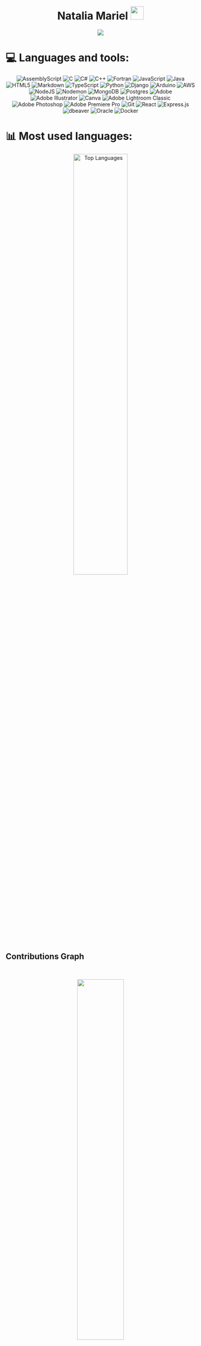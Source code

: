 <h1 align="center"><b>Natalia Mariel </b><img src="https://media.giphy.com/media/hvRJCLFzcasrR4ia7z/giphy.gif" width="35"></h1>

<p align="center">
  <a href="https://github.com/DenverCoder1/readme-typing-svg"><img src="https://readme-typing-svg.herokuapp.com?font=Arial&color=purple&size=25&center=true&vCenter=true&width=600&height=100&lines=Majoring+in+Software+Engineering/Computer+Science"></a>
</p>




# 💻 Languages and tools:

<p align="center">
  <img src="https://img.shields.io/badge/assembly%20script-%23000000.svg?style=for-the-badge&logo=assemblyscript&logoColor=white" alt="AssemblyScript"/>
  <img src="https://img.shields.io/badge/c-%2300599C.svg?style=for-the-badge&logo=c&logoColor=white" alt="C"/>
  <img src="https://img.shields.io/badge/c%23-%23239120.svg?style=for-the-badge&logo=csharp&logoColor=white" alt="C#"/>
  <img src="https://img.shields.io/badge/c++-%2300599C.svg?style=for-the-badge&logo=c%2B%2B&logoColor=white" alt="C++"/>
  <img src="https://img.shields.io/badge/Fortran-%23734F96.svg?style=for-the-badge&logo=fortran&logoColor=white" alt="Fortran"/>
  <img src="https://img.shields.io/badge/javascript-%23323330.svg?style=for-the-badge&logo=javascript&logoColor=%23F7DF1E" alt="JavaScript"/>
  <img src="https://img.shields.io/badge/java-%23ED8B00.svg?style=for-the-badge&logo=openjdk&logoColor=white" alt="Java"/>
  <img src="https://img.shields.io/badge/html5-%23E34F26.svg?style=for-the-badge&logo=html5&logoColor=white" alt="HTML5"/>
  <img src="https://img.shields.io/badge/markdown-%23000000.svg?style=for-the-badge&logo=markdown&logoColor=white" alt="Markdown"/>
  <img src="https://img.shields.io/badge/typescript-%23007ACC.svg?style=for-the-badge&logo=typescript&logoColor=white" alt="TypeScript"/>
  <img src="https://img.shields.io/badge/python-3670A0?style=for-the-badge&logo=python&logoColor=ffdd54" alt="Python"/>
  <img src="https://img.shields.io/badge/django-%23092E20.svg?style=for-the-badge&logo=django&logoColor=white" alt="Django"/>
  <img src="https://img.shields.io/badge/-Arduino-00979D?style=for-the-badge&logo=Arduino&logoColor=white" alt="Arduino"/>
  <img src="https://img.shields.io/badge/AWS-%23FF9900.svg?style=for-the-badge&logo=amazon-aws&logoColor=white" alt="AWS"/>
  <img src="https://img.shields.io/badge/node.js-6DA55F?style=for-the-badge&logo=node.js&logoColor=white" alt="NodeJS"/>
  <img src="https://img.shields.io/badge/NODEMON-%23323330.svg?style=for-the-badge&logo=nodemon&logoColor=%BBDEAD" alt="Nodemon"/>
  <img src="https://img.shields.io/badge/MongoDB-%234ea94b.svg?style=for-the-badge&logo=mongodb&logoColor=white" alt="MongoDB"/>
  <img src="https://img.shields.io/badge/postgres-%23316192.svg?style=for-the-badge&logo=postgresql&logoColor=white" alt="Postgres"/>
  <img src="https://img.shields.io/badge/adobe-%23FF0000.svg?style=for-the-badge&logo=adobe&logoColor=white" alt="Adobe"/>
  <img src="https://img.shields.io/badge/adobe%20illustrator-%23FF9A00.svg?style=for-the-badge&logo=adobe%20illustrator&logoColor=white" alt="Adobe Illustrator"/>
  <img src="https://img.shields.io/badge/Canva-%2300C4CC.svg?style=for-the-badge&logo=Canva&logoColor=white" alt="Canva"/>
  <img src="https://img.shields.io/badge/Adobe%20Lightroom%20Classic-31A8FF.svg?style=for-the-badge&logo=Adobe%20Lightroom%20Classic&logoColor=white" alt="Adobe Lightroom Classic"/>
  <img src="https://img.shields.io/badge/adobe%20photoshop-%2331A8FF.svg?style=for-the-badge&logo=adobe%20photoshop&logoColor=white" alt="Adobe Photoshop"/>
  <img src="https://img.shields.io/badge/Adobe%20Premiere%20Pro-9999FF.svg?style=for-the-badge&logo=Adobe%20Premiere%20Pro&logoColor=white" alt="Adobe Premiere Pro"/>
  <img src="https://img.shields.io/badge/git-%23F05033.svg?style=for-the-badge&logo=git&logoColor=white" alt="Git"/>
  <img src="https://img.shields.io/badge/react-%2320232a.svg?style=for-the-badge&logo=react&logoColor=%2361DAFB" alt="React"/>
  <img src="https://img.shields.io/badge/express.js-%23404d59.svg?style=for-the-badge&logo=express&logoColor=%2361DAFB" alt="Express.js"/>
  <img src="https://img.shields.io/badge/dbeaver-382923?style=for-the-badge&logo=dbeaver&logoColor=white" alt="dbeaver"/>
  <img src="https://img.shields.io/badge/Oracle-F80000?style=for-the-badge&logo=Oracle&logoColor=white" alt="Oracle"/>
  <img src="https://img.shields.io/badge/Docker-2CA5E0?style=for-the-badge&logo=docker&logoColor=white" alt="Docker"/>

</p>

# 📊 Most used languages:

<p align="center">
  <img width="53.5%" src="https://github-readme-stats.vercel.app/api/top-langs/?username=nxz7&theme=dark&hide_border=false&include_all_commits=false&count_private=false&layout=compact" alt="Top Languages"/>
</p>

## Contributions Graph
	
<br/>
<p align="Center">
  <a href="https://github.com/nxz7">
    <img width="49.5%" src="https://github-readme-streak-stats.herokuapp.com/?user=nxz7&theme=gruvbox&hide_border=true" />
  </a>
</p>
<br>


## Repositories

<div>
  <p align="center">
    <a href="https://github.com/nxz7/P2_MIA_202200007">
      <img src="https://github-readme-stats.vercel.app/api/pin/?username=nxz7&repo=P2_MIA_202200007&theme=tokyonight" alt="GitHub Stats" />
    </a>
    <a href="https://github.com/nxz7/EDD_PROYECTO-_202200007">
      <img src="https://github-readme-stats.vercel.app/api/pin/?username=nxz7&repo=EDD_PROYECTO-_202200007&theme=tokyonight" alt="GitHub Stats" />
    </a>
    <a href="https://github.com/nxz7/ACYE1_Assembly_202200007">
      <img src="https://github-readme-stats.vercel.app/api/pin/?username=nxz7&repo=ACYE1_Assembly_202200007&theme=tokyonight" alt="GitHub Stats" />
    </a>
    <a href="https://github.com/nxz7/OLC1_Proyecto1_202200007">
      <img src="https://github-readme-stats.vercel.app/api/pin/?username=nxz7&repo=OLC1_Proyecto1_202200007&theme=tokyonight" alt="GitHub Stats" />
    </a>
    <a href="https://github.com/nxz7/IPC2_Proyecto2_202200007">
      <img src="https://github-readme-stats.vercel.app/api/pin/?username=nxz7&repo=IPC2_Proyecto2_202200007&theme=tokyonight" alt="GitHub Stats" />
    </a>
    <a href="https://github.com/nxz7/LFP_S2_2023_Proyecto1_202200007">
      <img src="https://github-readme-stats.vercel.app/api/pin/?username=nxz7&repo=LFP_S2_2023_Proyecto1_202200007&theme=tokyonight" alt="GitHub Stats" />
    </a>
    <a href="https://github.com/nxz7/IPC2_Proyecto1_202200007">
      <img src="https://github-readme-stats.vercel.app/api/pin/?username=nxz7&repo=IPC2_Proyecto1_202200007&theme=tokyonight" alt="GitHub Stats" />
    </a>
    <a href="https://github.com/nxz7/LFP_S2_2023_Practica_202200007">
      <img src="https://github-readme-stats.vercel.app/api/pin/?username=nxz7&repo=LFP_S2_2023_Practica_202200007&theme=tokyonight" alt="GitHub Stats" />
    </a>
    <a href="https://github.com/nxz7/IPC1_S12023_Proyecto2_202200007">
      <img src="https://github-readme-stats.vercel.app/api/pin/?username=nxz7&repo=IPC1_S12023_Proyecto2_202200007&theme=tokyonight" alt="GitHub Stats" />
    </a>
    <a href="https://github.com/nxz7/IPC1-PRACTICA2-202200007">
      <img src="https://github-readme-stats.vercel.app/api/pin/?username=nxz7&repo=IPC1-PRACTICA2-202200007&theme=tokyonight" alt="GitHub Stats" />
    </a>
    <a href="https://github.com/nxz7/IPC1_S12023_Proyecto1_202200007">
      <img src="https://github-readme-stats.vercel.app/api/pin/?username=nxz7&repo=IPC1_S12023_Proyecto1_202200007&theme=tokyonight" alt="GitHub Stats" />
    </a>
    <a href="https://github.com/nxz7/-IPC1-S12023_Practica1_202200007">
      <img src="https://github-readme-stats.vercel.app/api/pin/?username=nxz7&repo=-IPC1-S12023_Practica1_202200007&theme=tokyonight" alt="GitHub Stats" />
    </a>
	      <a href="https://github.com/nxz7/IPC2_Proyecto3_202200007">
      <img src="https://github-readme-stats.vercel.app/api/pin/?username=nxz7&repo=IPC2_Proyecto3_202200007&theme=tokyonight" alt="GitHub Stats" />
    </a>
    <a href="https://github.com/nxz7/LFP_S2_2023_Proyecto2_202200007">
      <img src="https://github-readme-stats.vercel.app/api/pin/?username=nxz7&repo=LFP_S2_2023_Proyecto2_202200007&theme=tokyonight" alt="GitHub Stats" />
    </a>
	  
  </p>
</div>
</br></br>
